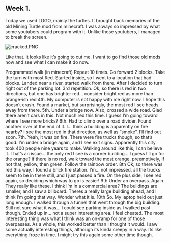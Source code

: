 ## Week 1.

Today we used LOGO, mainly the turtles. It brought back memories of the old Mining Turtle mod from minecraft. I was always so impressed by what some youtubers could program with it. Unlike those youtubers, I managed to break the screen. 

![cracked.PNG]({{site.baseurl}}/cracked.PNG)

Like that. It looks like it’s going to cut me. I want to go find those old mods now and see what I can make it do now.

Programmed walk (in minecraft)
Repeat 10 times.
Go forward 2 blocks.
Take the turn with most Red.
Started inside, so I went to a location that had blocks. Landed near a river, started walk from there. After I decided to turn right out of the parking lot. 
3rd repetition.
Ok, so there is red in two directions, but one has brighter red… consider bright red as more than orange-ish red
4th.
My computer is not happy with me right now. I hope this doesn’t crash. Found a market, but surprisingly, the most red I see heads away from there.
5th.
Under a bridge now. Also, crossed a wide road. Glad there aren’t cars in this. Not much red this time. I guess I’m going toward where I see more bricks?
6th.
Had to climb over a road divider. Found another river at the end of it. I… think a building is apparently on fire nearby? I see the most red in that direction, as well as “smoke”. I’ll find out soon.
7th.
Yeah, it was on fire. There were fire trucks though, so that’s good. I’m under a bridge again, and I see exit signs. Apparently this city took 400 people nine years to make. Walking around like this, I can believe it. That’s an issue… the only red I see is a corner building… I guess I’ll go for the orange?
if there is no red, walk toward the most orange.
preemptively, if not that, yellow, then green. Follow the rainbow order.
8th
Ok, so there was red this way. I found a brick fire station. I’m… not impressed, all the trucks seem to be in there still, and I just passed a fire. On the plus side, I see red again, so deciding which way to go is easier!
9th
Under an overpass. Again. They really like these. I think I’m in a commercial area? The buildings are smaller, and I saw a billboard. Theres a really large building ahead, and I think I’m going that way. Wonder what it is.
10th
So. My laptop held out just long enough. I walked through a tunnel that went through the big building. Still not sure what it was… I could see parking inside as I walked past though. Ended up in… not a super interesting area. I feel cheated. The most interesting thing was what I think was an on-ramp for one of those overpasses.
As a whole, this worked better than I thought it would. I saw some actually interesting things, although its kinda creepy in a way. Its like everything froze in time. I might try this again some other time though.


